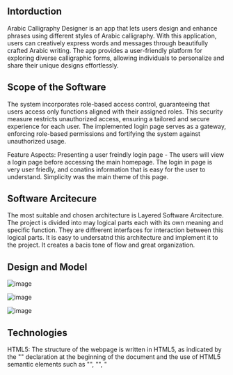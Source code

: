 ## Intorduction
Arabic Calligraphy Designer is an app that lets users design and enhance phrases using different styles of Arabic calligraphy. 
With this application, users can creatively express words and messages through beautifully crafted Arabic writing. 
The app provides a user-friendly platform for exploring diverse calligraphic forms, allowing individuals to personalize and share their unique designs effortlessly.

## Scope of the Software
The system incorporates role-based access control, guaranteeing that users access only functions aligned with their assigned roles.
This security measure restricts unauthorized access, ensuring a tailored and secure experience for each user.
The implemented login page serves as a gateway, enforcing role-based permissions and fortifying the system against unauthorized usage.

Feature Aspects:
Presenting a user freindly login page - The users will view a login page before accessing the main homepage. The login in page is very user friedly,
and conatins information that is easy for the user to understand. Simplicity was the main theme of this page.

## Software Arcitecure
The most suitable and chosen architecture is Layered Software Arcitecture. The project is divided into may logical parts each with its own meaning and specific function.
They are diffrerent interfaces for interaction between this logical parts. It is easy to undersatnd this architecture and implement it to the project. It creates a bacis
tone of flow and great organization.

## Design and Model
![image](https://github.com/giousouv/yousef/assets/151474665/e14890cb-a63e-466a-9c05-568d5b1be57f)

![image](https://github.com/giousouv/yousef/assets/151474665/2cae51e4-8065-4882-9300-b8a302fdf328)

![image](https://github.com/giousouv/yousef/assets/151474665/9e96ada4-0fce-45f6-82a9-aabb1aed9bce)

## Technologies
HTML5: The structure of the webpage is written in HTML5, as indicated by the "<!DOCTYPE html>" declaration at the beginning of the document and the use of HTML5 semantic elements such as "<html>", "<head>", "<title>", "<body>", "<form>", "<input>", "<button>", and "<div>".

CSS3: Cascading Style Sheets (CSS) are used to style the HTML elements. Various CSS properties like background-color, font-family, padding, margin, box-sizing, box-shadow, border-radius, color, width, cursor, etc., are utilized for styling.

JavaScript (ECMAScript): JavaScript is used for client-side scripting to add interactivity to the webpage. The <script> tag contains JavaScript code that validates the login form and displays error messages accordingly. Event handling is done using inline event attributes (onclick) to trigger the validateLogin() function when the login button is clicked.





